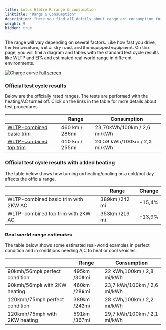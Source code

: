 ```yaml
---
title: Lotus Eletre R range & consumption
linktitle: "Range & Consumption"
description: "Here you find all details about range and consumption for Lotus Eletre R."
weight: 9
hidden: true
---
```

<!-- markdownlint-disable MD033 -->
<object type="image/svg+xml" data="../modelnavigation.svg"></object>

The range will vary depending on several factors. Like how fast you drive, the temperature, wet or dry road, and the equipped equipment. On this page, you will find a diagram and tables with the standard test cycle results like WLTP and EPA and estimated real-world range in different environments. 

![Charge curve](../range.svg  "Range information")
[Full screen](../range.svg)

### Official test cycle results

Below are the officially rated ranges. The tests are performed with the heating/AC turned off. Click on the links in the table for more details about test procedures. 

| | Range  | Consumption  |
|----|-----|------|
| [WLTP-combined basic trim](../../../../../guides/understandingrange/wltp/) | 460 km / 286mi |23,70kWh/100km / 2,6 mi/kWh | 
| [WLTP-combined top trim](../../../../../guides/understandingrange/wltp/) | 410 km / 255mi | 26,59 kWh/100km / 2,3 mi/kWh | 

### Official test cycle results with added heating

The table below shows how turning on heating/cooling on a cold/hot day affects the official range. 

| | Range  | Change  |
|----|-----|------|
| WLTP-combined basic trim with 2KW AC | 389km /242 mi | -15,4%|
| WLTP-combined top trim with 2KW AC | 353km /219 mi | -13,9%|

### Real world range estimates

The table below shows some estimated real-world examples in perfect condition and in conditions needing A/C to heat or cool vehicles. 

| | Range  | Consumption  |
|----|-----|------|
| 90kmh/56mph perfect condition | 495km /308mi| 22 kWh/100km / 2,8 mi/kWh |
| 90kmh/56mph with 2KW heating | 460km /286mi| 23,7 kWh/100km / 2,6 mi/kWh |
| 120kmh/75mph perfect condition | 389km /242mi| 28 kWh/100km / 2,2 mi/kWh |
| 120kmh/75mph with 2KW heating | 591km /367mi| 29,7 kWh/100km / 2,1 mi/kWh |
